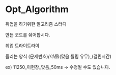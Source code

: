 # Opt_Algorithm
취업을 하기위한 알고리즘 스터디

만든 코드를 쉐어합시다.

취업 트라이트라이

올리는 양식 (문제번호)_(이름)_(맞음 틀림 유무)_(걸린시간)

ex) 11250_이현창_맞음_50ms  -> 수정될 수도 있습니다.
